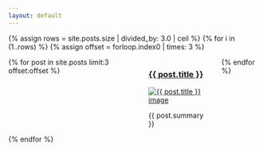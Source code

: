 ```yaml
---
layout: default
---
```


{% assign rows = site.posts.size | divided_by: 3.0 | ceil %}
{% for i in (1..rows) %}
  {% assign offset = forloop.index0 | times: 3 %}
  <div class="columns">
    {% for post in site.posts limit:3 offset:offset %}
    <div class="column is-4">
      <h3><a href="{{ post.url }}">{{ post.title }}</a></h3>
      <a href="{{ post.url }}"><img src="images/{{ post.img }}" class="img-responsive" alt="{{ post.title }} image" /></a>
      <p>{{ post.summary }}</p>
      </div>
    {% endfor %}
  </div>
{% endfor %}

